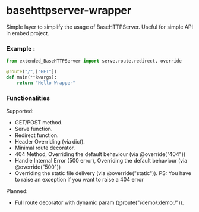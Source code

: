 # basehttpserver-wrapper

Simple layer to simplify the usage of BaseHTTPServer. Useful for simple API in embed project.

### Example :

```python
from extended_BaseHTTPServer import serve,route,redirect, override

@route("/",["GET"])
def main(**kwargs):
	return "Hello Wrapper"
```

### Functionalities

Supported:
* GET/POST method.
* Serve function.
* Redirect function.
* Header Overriding (via dict).
* Minimal route decorator.
* 404 Method, Overriding the default behaviour (via @override("404"))
* Handle Internal Error (500 error), Overriding the default behaviour (via @override("500"))
* Overriding the static file delivery (via @override("static")). PS: You have to raise an exception if you want to raise a 404 error

Planned:
* Full route decorator with dynamic param (@route("/demo/:demo:/")).

